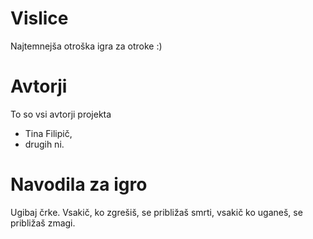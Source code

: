# Vislice

Najtemnejša otroška igra za otroke :)

# Avtorji

To so vsi avtorji projekta
- Tina Filipič, 
- drugih ni.

# Navodila za igro

Ugibaj črke. Vsakič, ko zgrešiš, se približaš smrti, vsakič ko uganeš, se približaš zmagi.
